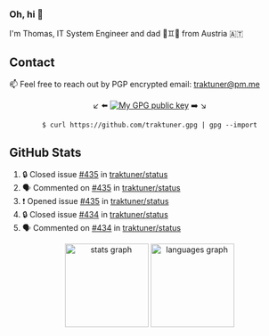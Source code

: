 ### Oh, hi 👋

I'm Thomas, IT System Engineer and dad 👶♊️👶 from Austria 🇦🇹

<!--
**traktuner/traktuner** is a ✨ _special_ ✨ repository because its `README.md` (this file) appears on your GitHub profile.

Here are some ideas to get you started:

- 🔭 I’m currently working on ...
- 🌱 I’m currently learning ...
- 👯 I’m looking to collaborate on ...
- 🤔 I’m looking for help with ...
- 💬 Ask me about ...
- 📫 How to reach me: ...
- 😄 Pronouns: ...
- ⚡ Fun fact: ...
-->

## Contact
📫 Feel free to reach out by PGP encrypted email:
traktuner@pm.me

<div align="center" markdown="1">

↙️ ⬅️ [![My GPG public key](https://img.shields.io/badge/PGP%20public%20key-6D4AFF?style=for-the-badge)](https://github.com/traktuner.gpg) ➡️ ↘️

```shell
$ curl https://github.com/traktuner.gpg | gpg --import
```

</div>

## GitHub Stats
<!--START_SECTION:activity-->
1. 🔒 Closed issue [#435](https://github.com/traktuner/status/issues/435) in [traktuner/status](https://github.com/traktuner/status)
2. 🗣 Commented on [#435](https://github.com/traktuner/status/issues/435#issuecomment-2364094321) in [traktuner/status](https://github.com/traktuner/status)
3. ❗ Opened issue [#435](https://github.com/traktuner/status/issues/435) in [traktuner/status](https://github.com/traktuner/status)
4. 🔒 Closed issue [#434](https://github.com/traktuner/status/issues/434) in [traktuner/status](https://github.com/traktuner/status)
5. 🗣 Commented on [#434](https://github.com/traktuner/status/issues/434#issuecomment-2359873242) in [traktuner/status](https://github.com/traktuner/status)
<!--END_SECTION:activity-->

<div align="center">
  <img src="https://github-readme-stats.vercel.app/api?username=traktuner&hide_title=false&hide_rank=false&show_icons=true&include_all_commits=true&count_private=true&disable_animations=false&theme=dracula&locale=en&hide_border=false&order=1" height="150" alt="stats graph"  />
  <img src="https://github-readme-stats.vercel.app/api/top-langs?username=traktuner&locale=en&hide_title=false&layout=compact&card_width=320&langs_count=5&theme=dracula&hide_border=false&order=2" height="150" alt="languages graph"  />
</div>
